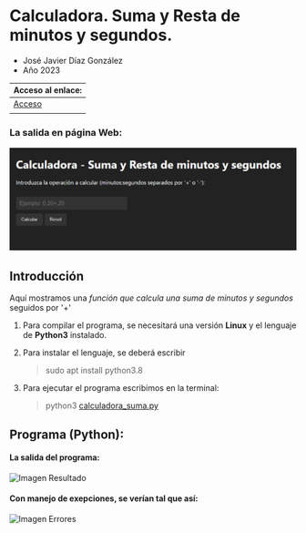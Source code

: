 # Calculadora. Suma y Resta de minutos y segundos.
 
- José Javier Díaz González
- Año 2023

| Acceso al enlace:|
| --- |
| [Acceso]() |
||

### La salida en página Web:
![Imagen html](img/03_html.png) 



## Introducción
Aquí mostramos una *función que calcula una suma de minutos y segundos* seguidos por '+'

1. Para compilar el programa, se necesitará una versión **Linux** y el lenguaje de **Python3** instalado. 

2. Para instalar el lenguaje, se deberá escribir
   > sudo apt install python3.8

3. Para ejecutar el programa escribimos en la terminal:
    > python3 [calculadora_suma.py](calculadora_suma.py)

## Programa (Python):

#### La salida del programa:

![Imagen Resultado](img/01_resultado.png) 

#### Con manejo de exepciones, se verían tal que así:

![Imagen Errores](img/02_errores.png) 